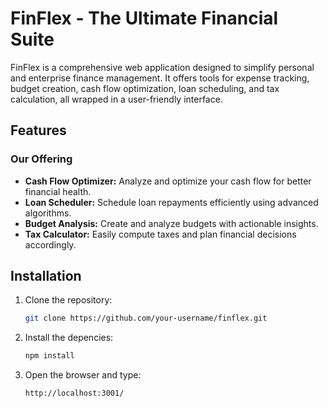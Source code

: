 # FinFlex - The Ultimate Financial Suite

FinFlex is a comprehensive web application designed to simplify personal and enterprise finance management. It offers tools for expense tracking, budget creation, cash flow optimization, loan scheduling, and tax calculation, all wrapped in a user-friendly interface.

## Features

### Our Offering
- **Cash Flow Optimizer:** Analyze and optimize your cash flow for better financial health.
- **Loan Scheduler:** Schedule loan repayments efficiently using advanced algorithms.
- **Budget Analysis:** Create and analyze budgets with actionable insights.
- **Tax Calculator:** Easily compute taxes and plan financial decisions accordingly.

## Installation

1. Clone the repository:
   ```bash
   git clone https://github.com/your-username/finflex.git

2. Install the depencies:
   ```bash
   npm install
3. Open the browser and type:
   ```bash
   http://localhost:3001/
